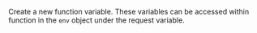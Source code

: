 Create a new function variable. These variables can be accessed within function in the `env` object under the request variable.